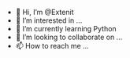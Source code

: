 - 👋 Hi, I’m @Extenit
- 👀 I’m interested in ...
- 🌱 I’m currently learning Python
- 💞️ I’m looking to collaborate on ...
- 📫 How to reach me ...

<!---
Extenit/Extenit is a ✨ special ✨ repository because its `README.md` (this file) appears on your GitHub profile.
You can click the Preview link to take a look at your changes.
--->
